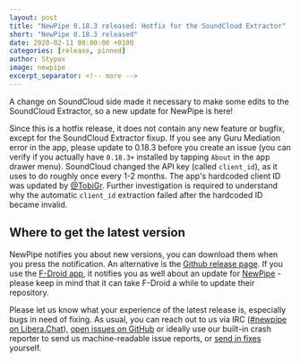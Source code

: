 ```yaml
---
layout: post
title: "NewPipe 0.18.3 released: Hotfix for the SoundCloud Extractor"
short: "NewPipe 0.18.3 released"
date: 2020-02-11 00:00:00 +0100
categories: [release, pinned]
author: Stypox
image: newpipe
excerpt_separator: <!-- more -->
---
```


A change on SoundCloud side made it necessary to make some edits to the SoundCloud Extractor, so a new update for NewPipe is here!

<!-- more -->

Since this is a hotfix release, it does not contain any new feature or bugfix, except for the SoundCloud Extractor fixup. If you see any Guru Mediation error in the app, please update to 0.18.3 before you create an issue (you can verify if you actually have `0.18.3+` installed by tapping `About` in the app drawer menu).
SoundCloud changed the API key (called `client_id`), as it uses to do roughly once every 1-2 months. The app's hardcoded client ID was updated by [@TobiGr](https://github.com/TobiGr). Further investigation is required to understand why the automatic `client_id` extraction failed after the hardcoded ID became invalid.


## Where to get the latest version

NewPipe notifies you about new versions, you can download them when you press the notification. An alternative is the [Github release page](https://github.com/TeamNewPipe/NewPipe/releases). If you use the [F-Droid app](https://f-droid.org/), it notifies you as well about an update for [NewPipe](https://f-droid.org/packages/org.schabi.newpipe/) - please keep in mind that it can take F-Droid a while to update their repository.

Please let us know what your experience of the latest release is, especially bugs in need of fixing. As usual, you can reach out to us via IRC ([#newpipe on Libera.Chat](https://web.libera.chat/#newpipe)), [open issues on GitHub](https://github.com/TeamNewPipe/NewPipe/issues/new/choose) or ideally use our built-in crash reporter to send us machine-readable issue reports, or [send in fixes](https://github.com/TeamNewPipe/NewPipe/blob/dev/.github/CONTRIBUTING.md#bug-fixing) yourself.
